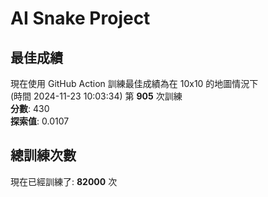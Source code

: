 
# AI Snake Project

## **最佳成績**
現在使用 GitHub Action 訓練最佳成績為在 10x10 的地圖情況下  
(時間 2024-11-23 10:03:34) 第 **905** 次訓練  
**分數**: 430  
**探索值**: 0.0107

## 總訓練次數
現在已經訓練了: **82000** 次

